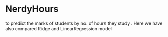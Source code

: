 # NerdyHours
to predict the marks of students by no. of hours they study . Here we have also compared Ridge and LinearRegression model 
